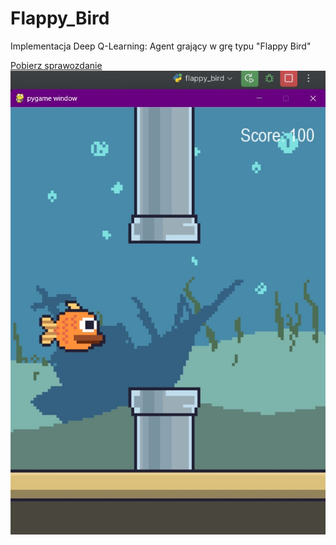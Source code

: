 # Flappy_Bird
Implementacja Deep Q-Learning: Agent grający w grę typu "Flappy Bird"

[Pobierz sprawozdanie](Sprawozdanie.pdf)
![Screen shot](images/flappy_game.png)
